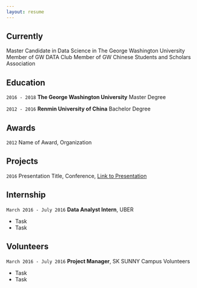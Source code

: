 ```yaml
---
layout: resume
---
```

## Currently

Master Candidate in Data Science in The George Washington University
Member of GW DATA Club
Member of GW Chinese Students and Scholars Association

## Education

`2016 - 2018`
__The George Washington University__
Master Degree

`2012 - 2016`
__Renmin University of China__
Bachelor Degree 

## Awards

`2012`
Name of Award, Organization 

## Projects

`2016`
Presentation Title, Conference, <a href="http://MyWebsite.tld/presentation1">Link to Presentation</a>


## Internship

`March 2016 - July 2016`
__Data Analyst Intern__, UBER 

- Task
- Task

## Volunteers

`March 2016 - July 2016`
__Project Manager__, SK SUNNY Campus Volunteers

- Task
- Task


<!-- ### Footer

Last updated: May 2013 -->


